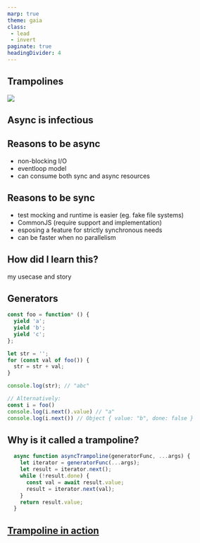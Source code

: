 ```yaml
---
marp: true
theme: gaia
class: 
 - lead
 - invert
paginate: true
headingDivider: 4
---
```



## Trampolines

![](https://i.giphy.com/media/v1.Y2lkPTc5MGI3NjExZmJ6NHAwMHVpdm5ycGVzNDhnemR1NWlnNzBqMGZnd2J3aXlqbjM0eiZlcD12MV9pbnRlcm5hbF9naWZfYnlfaWQmY3Q9Zw/n4FpwV0JxhYjtBjn4U/giphy.gif)

## Async is infectious

## Reasons to be async
- non-blocking I/O
- eventloop model
- can consume both sync and async resources

## Reasons to be sync
- test mocking and runtime is easier (eg. fake file systems)
- CommonJS (require support and implementation)
- esposing a feature for strictly synchronous needs
- can be faster when no parallelism


## How did I learn this? 
my usecase and story


## Generators
```js
const foo = function* () {
  yield 'a';
  yield 'b';
  yield 'c';
};

let str = '';
for (const val of foo()) {
  str = str + val;
}

console.log(str); // "abc"

// Alternatively:
const i = foo()
console.log(i.next().value) // "a"
console.log(i.next()) // Object { value: "b", done: false }


```

## Why is it called a trampoline?

```js
  async function asyncTrampoline(generatorFunc, ...args) {
    let iterator = generatorFunc(...args);
    let result = iterator.next();
    while (!result.done) {
      const val = await result.value;
      result = iterator.next(val);
    }
    return result.value;
  }

```
## [Trampoline in action](./diagram.md)
